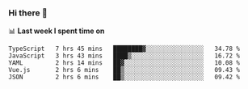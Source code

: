 ### Hi there 👋

<!--
**DBvc/DBvc** is a ✨ _special_ ✨ repository because its `README.md` (this file) appears on your GitHub profile.

Here are some ideas to get you started:

- 🔭 I’m currently working on ...
- 🌱 I’m currently learning ...
- 👯 I’m looking to collaborate on ...
- 🤔 I’m looking for help with ...
- 💬 Ask me about ...
- 📫 How to reach me: ...
- 😄 Pronouns: ...
- ⚡ Fun fact: ...
-->

📊 **Last week I spent time on**
<!--START_SECTION:waka-->
```text
TypeScript   7 hrs 45 mins   ████████▓░░░░░░░░░░░░░░░░   34.78 % 
JavaScript   3 hrs 43 mins   ████▒░░░░░░░░░░░░░░░░░░░░   16.72 % 
YAML         2 hrs 14 mins   ██▓░░░░░░░░░░░░░░░░░░░░░░   10.08 % 
Vue.js       2 hrs 6 mins    ██▒░░░░░░░░░░░░░░░░░░░░░░   09.43 % 
JSON         2 hrs 6 mins    ██▒░░░░░░░░░░░░░░░░░░░░░░   09.42 % 
```
<!--END_SECTION:waka-->
